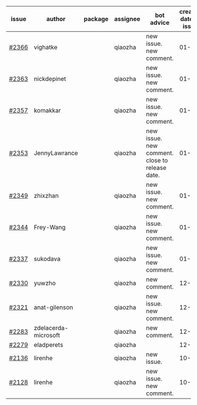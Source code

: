 | issue | author | package | assignee | bot advice | created date of issue | target release date | date from target |
| ------ | ------ | ------ | ------ | ------ | ------ | ------ | :-----: |
| [#2366](https://github.com/Azure/sdk-release-request/issues/2366) | vighatke |  | qiaozha | new issue. new comment. | 01-10 | 01-24 |  |
| [#2363](https://github.com/Azure/sdk-release-request/issues/2363) | nickdepinet |  | qiaozha | new issue. new comment. | 01-07 | 01-18 |  |
| [#2357](https://github.com/Azure/sdk-release-request/issues/2357) | komakkar |  | qiaozha | new issue. new comment. | 01-07 | 01-24 |  |
| [#2353](https://github.com/Azure/sdk-release-request/issues/2353) | JennyLawrance |  | qiaozha | new issue. new comment. close to release date.  | 01-06 | 01-10 | -1 |
| [#2349](https://github.com/Azure/sdk-release-request/issues/2349) | zhixzhan |  | qiaozha | new issue. new comment. | 01-06 | 01-20 |  |
| [#2344](https://github.com/Azure/sdk-release-request/issues/2344) | Frey-Wang |  | qiaozha | new issue. new comment. | 01-06 | 01-20 |  |
| [#2337](https://github.com/Azure/sdk-release-request/issues/2337) | sukodava |  | qiaozha | new issue. new comment. | 01-04 | 01-06 |  |
| [#2330](https://github.com/Azure/sdk-release-request/issues/2330) | yuwzho |  | qiaozha | new comment. | 12-22 | 01-17 |  |
| [#2321](https://github.com/Azure/sdk-release-request/issues/2321) | anat-gilenson |  | qiaozha | new issue. new comment. | 12-19 | 01-03 |  |
| [#2283](https://github.com/Azure/sdk-release-request/issues/2283) | zdelacerda-microsoft |  | qiaozha | new comment. | 12-06 | 12-09 |  |
| [#2279](https://github.com/Azure/sdk-release-request/issues/2279) | eladperets |  | qiaozha |  | 12-04 | 12-08 |  |
| [#2136](https://github.com/Azure/sdk-release-request/issues/2136) | lirenhe |  | qiaozha | new issue. | 10-20 | 11-01 |  |
| [#2128](https://github.com/Azure/sdk-release-request/issues/2128) | lirenhe |  | qiaozha | new issue. new comment. | 10-18 | 11-01 |  |
